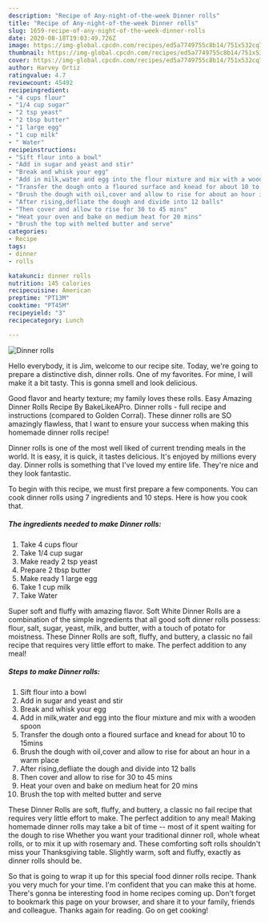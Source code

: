 ```yaml
---
description: "Recipe of Any-night-of-the-week Dinner rolls"
title: "Recipe of Any-night-of-the-week Dinner rolls"
slug: 1659-recipe-of-any-night-of-the-week-dinner-rolls
date: 2020-08-18T19:03:49.726Z
image: https://img-global.cpcdn.com/recipes/ed5a7749755c8b14/751x532cq70/dinner-rolls-recipe-main-photo.jpg
thumbnail: https://img-global.cpcdn.com/recipes/ed5a7749755c8b14/751x532cq70/dinner-rolls-recipe-main-photo.jpg
cover: https://img-global.cpcdn.com/recipes/ed5a7749755c8b14/751x532cq70/dinner-rolls-recipe-main-photo.jpg
author: Harvey Ortiz
ratingvalue: 4.7
reviewcount: 45492
recipeingredient:
- "4 cups flour"
- "1/4 cup sugar"
- "2 tsp yeast"
- "2 tbsp butter"
- "1 large egg"
- "1 cup milk"
- " Water"
recipeinstructions:
- "Sift flour into a bowl"
- "Add in sugar and yeast and stir"
- "Break and whisk your egg"
- "Add in milk,water and egg into the flour mixture and mix with a wooden spoon"
- "Transfer the dough onto a floured surface and knead for about 10 to 15mins"
- "Brush the dough with oil,cover and allow to rise for about an hour in a warm place"
- "After rising,defliate the dough and divide into 12 balls"
- "Then cover and allow to rise for 30 to 45 mins"
- "Heat your oven and bake on medium heat for 20 mins"
- "Brush the top with melted butter and serve"
categories:
- Recipe
tags:
- dinner
- rolls

katakunci: dinner rolls 
nutrition: 145 calories
recipecuisine: American
preptime: "PT13M"
cooktime: "PT45M"
recipeyield: "3"
recipecategory: Lunch

---
```



![Dinner rolls](https://img-global.cpcdn.com/recipes/ed5a7749755c8b14/751x532cq70/dinner-rolls-recipe-main-photo.jpg)

Hello everybody, it is Jim, welcome to our recipe site. Today, we're going to prepare a distinctive dish, dinner rolls. One of my favorites. For mine, I will make it a bit tasty. This is gonna smell and look delicious.

Good flavor and hearty texture; my family loves these rolls. Easy Amazing Dinner Rolls Recipe By BakeLikeAPro. Dinner rolls - full recipe and instructions (compared to Golden Corral). These dinner rolls are SO amazingly flawless, that I want to ensure your success when making this homemade dinner rolls recipe!

Dinner rolls is one of the most well liked of current trending meals in the world. It is easy, it is quick, it tastes delicious. It's enjoyed by millions every day. Dinner rolls is something that I've loved my entire life. They're nice and they look fantastic.


To begin with this recipe, we must first prepare a few components. You can cook dinner rolls using 7 ingredients and 10 steps. Here is how you cook that.

<!--inarticleads1-->

##### The ingredients needed to make Dinner rolls:

1. Take 4 cups flour
1. Take 1/4 cup sugar
1. Make ready 2 tsp yeast
1. Prepare 2 tbsp butter
1. Make ready 1 large egg
1. Take 1 cup milk
1. Take  Water


Super soft and fluffy with amazing flavor. Soft White Dinner Rolls are a combination of the simple ingredients that all good soft dinner rolls possess: flour, salt, sugar, yeast, milk, and butter, with a touch of potato for moistness. These Dinner Rolls are soft, fluffy, and buttery, a classic no fail recipe that requires very little effort to make. The perfect addition to any meal! 

<!--inarticleads2-->

##### Steps to make Dinner rolls:

1. Sift flour into a bowl
1. Add in sugar and yeast and stir
1. Break and whisk your egg
1. Add in milk,water and egg into the flour mixture and mix with a wooden spoon
1. Transfer the dough onto a floured surface and knead for about 10 to 15mins
1. Brush the dough with oil,cover and allow to rise for about an hour in a warm place
1. After rising,defliate the dough and divide into 12 balls
1. Then cover and allow to rise for 30 to 45 mins
1. Heat your oven and bake on medium heat for 20 mins
1. Brush the top with melted butter and serve


These Dinner Rolls are soft, fluffy, and buttery, a classic no fail recipe that requires very little effort to make. The perfect addition to any meal! Making homemade dinner rolls may take a bit of time -- most of it spent waiting for the dough to rise Whether you want your traditional dinner roll, whole wheat rolls, or to mix it up with rosemary and. These comforting soft rolls shouldn&#39;t miss your Thanksgiving table. Slightly warm, soft and fluffy, exactly as dinner rolls should be. 

So that is going to wrap it up for this special food dinner rolls recipe. Thank you very much for your time. I'm confident that you can make this at home. There's gonna be interesting food in home recipes coming up. Don't forget to bookmark this page on your browser, and share it to your family, friends and colleague. Thanks again for reading. Go on get cooking!
